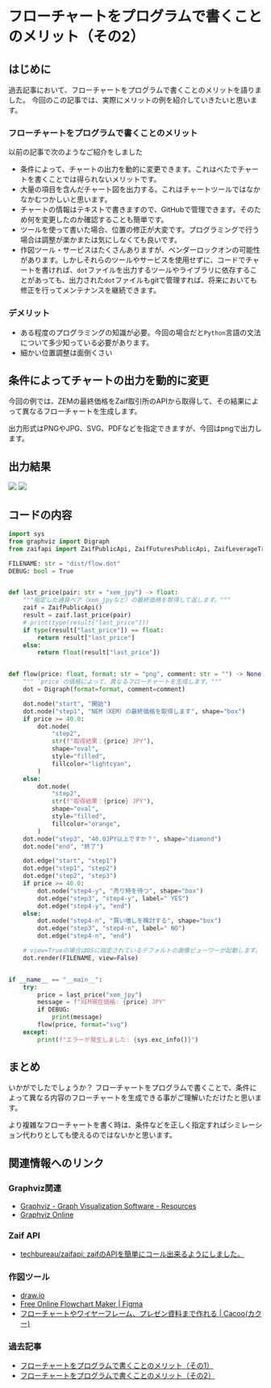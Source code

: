 # フローチャートをプログラムで書くことのメリット（その2）


## はじめに

過去記事において、フローチャートをプログラムで書くことのメリットを語りました。
今回のこの記事では、実際にメリットの例を紹介していきたいと思います。

### フローチャートをプログラムで書くことのメリット

以前の記事で次のようなご紹介をしました

- 条件によって、チャートの出力を動的に変更できます。これはべたでチャートを書くことでは得られないメリットです。
- 大量の項目を含んだチャート図を出力する。これはチャートツールではなかなかむつかしいと思います。
- チャートの情報はテキストで書きますので、GitHubで管理できます。そのため何を変更したのか確認することも簡単です。
- ツールを使って書いた場合、位置の修正が大変です。プログラミングで行う場合は調整が楽かまたは気にしなくても良いです。
- 作図ツール・サービスはたくさんありますが、ベンダーロックオンの可能性があります。しかしそれらのツールやサービスを使用せずに、コードでチャートを書ければ、`dot`ファイルを出力するツールやライブラリに依存することがあっても、出力された`dot`ファイルもgitで管理すれば、将来においても修正を行ってメンテナンスを継続できます。

### デメリット

- ある程度のプログラミングの知識が必要。今回の場合だと`Python`言語の文法について多少知っている必要があります。
- 細かい位置調整は面倒くさい

## 条件によってチャートの出力を動的に変更

今回の例では、ZEMの最終価格をZaif取引所のAPIから取得して、その結果によって異なるフローチャートを生成します。

出力形式はPNGやJPG、SVG、PDFなどを指定できますが、今回はpngで出力します。


## 出力結果

![](./images/example_flow1.png)
![](./images/example_flow2.png)

## コードの内容

```python
import sys
from graphviz import Digraph
from zaifapi import ZaifPublicApi, ZaifFuturesPublicApi, ZaifLeverageTradeApi

FILENAME: str = "dist/flow.dot"
DEBUG: bool = True


def last_price(pair: str = "xem_jpy") -> float:
    """指定した通貨ペア（xem_jpyなど）の最終価格を取得して返します。"""
    zaif = ZaifPublicApi()
    result = zaif.last_price(pair)
    # print(type(result["last_price"]))
    if type(result["last_price"]) == float:
        return result["last_price"]
    else:
        return float(result["last_price"])


def flow(price: float, format: str = "png", comment: str = "") -> None:
    """ `price`の価格によって、異なるフローチャートを生成します。"""
    dot = Digraph(format=format, comment=comment)

    dot.node("start", "開始")
    dot.node("step1", "NEM（XEM）の最終価格を取得します", shape="box")
    if price >= 40.0:
        dot.node(
            "step2",
            str(f"取得結果：{price} JPY"),
            shape="oval",
            style="filled",
            fillcolor="lightcyan",
        )
    else:
        dot.node(
            "step2",
            str(f"取得結果：{price} JPY"),
            shape="oval",
            style="filled",
            fillcolor="orange",
        )
    dot.node("step3", "40.0JPY以上ですか？", shape="diamond")
    dot.node("end", "終了")

    dot.edge("start", "step1")
    dot.edge("step1", "step2")
    dot.edge("step2", "step3")
    if price >= 40.0:
        dot.node("step4-y", "売り時を待つ", shape="box")
        dot.edge("step3", "step4-y", label=" YES")
        dot.edge("step4-y", "end")
    else:
        dot.node("step4-n", "買い増しを検討する", shape="box")
        dot.edge("step3", "step4-n", label=" NO")
        dot.edge("step4-n", "end")

    # view=Trueの場合はOSに指定されているデフォルトの画像ビューワーが起動します。
    dot.render(FILENAME, view=False)


if __name__ == "__main__":
    try:
        price = last_price("xem_jpy")
        message = f"XEM現在価格: {price} JPY"
        if DEBUG:
            print(message)
        flow(price, format="svg")
    except:
        print(f"エラーが発生しました: {sys.exc_info()}")
```

## まとめ

いかがでしたでしょうか？
フローチャートをプログラムで書くことで、条件によって異なる内容のフローチャートを生成できる事がご理解いただけたと思います。

より複雑なフローチャートを書く時は、条件などを正しく指定すればシミレーション代わりとしても使えるのではないかと思います。


## 関連情報へのリンク

### Graphviz関連

- [Graphviz - Graph Visualization Software - Resources](https://www.graphviz.org/resources/)
- [Graphviz Online](http://dreampuf.github.io/GraphvizOnline/)

### Zaif API

- [techbureau/zaifapi: zaifのAPIを簡単にコール出来るようにしました。](https://github.com/techbureau/zaifapi)

### 作図ツール

- [draw.io](https://www.draw.io/)
- [Free Online Flowchart Maker | Figma](https://www.figma.com/templates/flowchart-maker/)
- [フローチャートやワイヤーフレーム、プレゼン資料まで作れる | Cacoo(カクー)](https://cacoo.com/ja/)

### 過去記事

- [フローチャートをプログラムで書くことのメリット（その1）](https://nemlog.nem.social/blog/55529)
- [フローチャートをプログラムで書くことのメリット（その2）](https://nemlog.nem.social/blog/55579)